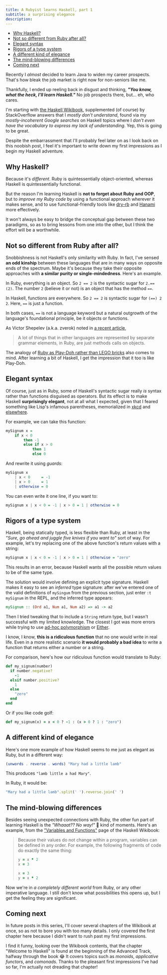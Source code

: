 ```yaml
---
title: A Rubyist learns Haskell, part 1
subtitle: a surprising elegance
description:
---
```


- [Why Haskell?](#why-haskell)
- [Not so different from Ruby after all?](#not-so-different-from-ruby-after-all)
- [Elegant syntax](#elegant-syntax)
- [Rigors of a type system](#rigors-of-a-type-system)
- [A different kind of elegance](#a-different-kind-of-elegance)
- [The mind-blowing differences](#the-mind-blowing-differences)
- [Coming next](#coming-next)

Recently I *almost* decided to learn Java to widen my career prospects. That's how bleak the job market is right now for non-seniors like me.

Thankfully, I ended up reeling back in disgust and thinking, ***"You know, what the heck, I'll learn Haskell."*** No job prospects there, but… eh, who cares.

I'm starting with [the Haskell Wikibook](https://en.m.wikibooks.org/wiki/Haskell), supplemented (of course) by StackOverflow answers that I *mostly don't understand*, found via my *mostly-incoherent Google searches* on Haskell topics where
I *don't even have the vocabulary to express my lack of understanding*. Yep, this is going to be great.

Despite the embarrassment that I'll probably feel later on as I look back on this noobish post, I feel it's important to write down my first impressions as I begin my Haskell adventure.

## Why Haskell?

Because it's *different*. Ruby is quintessentially object-oriented, whereas Haskell is quintessentially functional.

But the reason I'm learning Haskell is **not to forget about Ruby and OOP**, but to *improve my Ruby code* by using a functional approach wherever it makes sense, and to use functional-friendly tools like [dry-rb](https://dry-rb.org/) and [Hanami](https://hanamirb.org/) more effectively.

It won't always be easy to bridge the conceptual gap between these two paradigms, so as to bring lessons from one into the other, but I think the effort will be a worthwhile.

## Not so different from Ruby after all?

Snobbishness is not Haskell's only similarity with Ruby. In fact, I've sensed **an odd kinship** between these languages that are in many ways on opposite ends of the spectrum. Maybe it's because they take their opposite approaches with **a similar purity or single-mindedness**. Here's an example.

In Ruby, everything is an object. So `2 == 2` is the syntactic sugar for `2.==(2)`. The number `2` (believe it or not) is an object that has the method `==`.

In Haskell, functions are everywhere. So `2 == 2` is syntactic sugar for `(==) 2 2`. Here, `==` is just a function.

In both cases, `==` is not a language keyword but a natural outgrowth of the language's foundational principle, be it objects or functions.

As Victor Shepelev (a.k.a. zverok) noted in [a recent article](https://zverok.substack.com/i/138314697/irks-and-quirks),

> A lot of things that in other languages are represented by separate grammar elements, in Ruby, are just methods calls on objects.

The analogy of [Ruby as Play-Doh rather than LEGO bricks](https://weblog.jamisbuck.org/2008/11/9/legos-play-doh-and-programming.html) also comes to mind. After learning a bit of Haskell, I get the impression that it too is like Play-Doh.

## Elegant syntax

Of course, just as in Ruby, some of Haskell's syntactic sugar really *is* syntax rather than functions disguised as operators. But its effect is to make Haskell **surprisingly elegant**, not at all what I expected, given that I feared something like Lisp's infamous parentheses, memorialized in [xkcd](https://xkcd.com/297/) and [elsewhere](https://andreyor.st/posts/2020-12-03-we-need-to-talk-about-parentheses/).

For example, we can take this function:

```haskell
mySignum x =
    if x < 0
        then -1
        else if x > 0
            then 1
            else 0
```

And rewrite it using *guards*:

```haskell
mySignum x
    | x < 0     = -1
    | x > 0     = 1
    | otherwise = 0
```

You can even write it one line, if you want to:

```haskell
mySignum x | x < 0 = -1 | x > 0 = 1 | otherwise = 0
```

## Rigors of a type system

Haskell, being statically typed, is less flexible than Ruby, at least in the *"Sure, go ahead and juggle five knives if you want to"* sort of way. For example, let's try replacing one of the above function's return values with a string:

```haskell
mySignum x | x < 0 = -1 | x > 0 = 1 | otherwise = "zero"
```

This results in an error, because Haskell wants all the possible return values to be of the same type.

The solution would involve defining an explicit type signature. Haskell makes it easy to see an *inferred* type signature: after we've entered one of the valid definitions of `mySingum` from the previous section, just enter `:t mySignum` in the REPL, and the inferred type appears:

```haskell
mySignum :: (Ord a1, Num a1, Num a2) => a1 -> a2
```

Then I tried tweaking that to include a `String` return type, but I wasn't successful with my limited knowledge. The closest I got was more errors while trying to use [ad-hoc polymorphism](https://stackoverflow.com/a/39628350) or [Either](https://stackoverflow.com/questions/4770910/how-to-get-a-function-to-return-different-types).

I know, I know, **this is a ridiculous function** that no one would write in real life. Even in a more realistic scenario **it would probably a bad idea** to write a function that returns either a number or a string.

For comparison, here's how our ridiculous function would translate to Ruby:

```ruby
def my_signum(number)
  if number.negative?
    -1
  elsif number.positive?
    1
  else
    "zero"
  end
end
```

Or if you like code golf:

```ruby
def my_signum(x) = x < 0 ? -1 : (x > 0 ? 1 : "zero")
```

## A different kind of elegance

Here's one more example of how Haskell seems to me just as elegant as Ruby, but in a different way:

```haskell
(unwords . reverse . words) "Mary had a little lamb"
```

This produces `"lamb little a had Mary"`.

In Ruby, it would be:

```ruby
"Mary had a little lamb".split(' ').reverse.join(' ')
```

## The mind-blowing differences

Besides seeing unexpected connections with Ruby, the other fun part of learning Haskell is the *"Whaaat?? No way!"* 🤯 kind of moments. Here's an example, from the ["Variables and Functions"](https://en.m.wikibooks.org/wiki/Haskell/Variables_and_functions) page of the Haskell Wikibook:

> Because their values do not change within a program, variables can be defined in any order. For example, the following fragments of code do exactly the same thing:
>
> ```ruby
> y = x * 2
> x = 3
> ```
>
> ```ruby
> x = 3
> y = x * 2
> ```

Now we're in *a completely different world* from Ruby, or any other imperative language. I still don't know what possibilities this opens up, but I get the feeling they are significant.

## Coming next

In future posts in this series, I'll cover several chapters of the Wikibook at once, so as not to bore you with too many details. I only covered the first chapter here because I didn't want to rush past my first impressions.

I find it funny, looking over the Wikibook contents, that the chapter "Welcome to Haskell" is found at the beginning of the Advanced Track, halfway through the book 😂 It covers topics such as *monoids*, *applicative functors*, and *comonads*. Thanks to the pleasant first impressions I've had so far, I'm actually not dreading that chapter!
